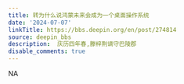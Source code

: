 ```yaml
---
title: 转为什么说鸿蒙未来会成为一个桌面操作系统
date: '2024-07-07'
linkTitle: https://bbs.deepin.org/en/post/274814
source: deepin_bbs
description:  庆历四年春,滕梓荆谪守巴陵郡 
disable_comments: true
---
```

NA

